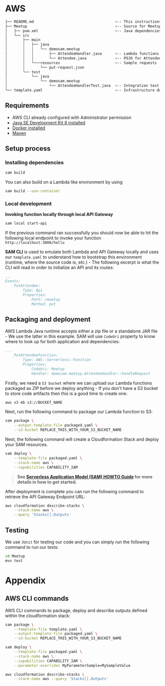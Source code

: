 # AWS

```bash
├── README.md                                     <-- This instructions file
├── Meetup                                        <-- Source for Meetup Lambda Functions
│   ├── pom.xml                                   <-- Java dependencies
│   └── src
│       ├── main
│       │   ├── java
│       │   │   └── demosam.meetup
│       │   │       ├── AttendeeHandler.java      <-- Lambda functions code
│       │   │       └── Attendee.java             <-- POJO for Attendee entity
│       │   └───resources                         <-- Sample requests
│       │       └── put-request.json
│       └── test
│           └── java
│               └── demosam.meetup
│                   └── AttendeeHandlerTest.java  <-- Integration test
└── template.yaml                                 <-- Infrastructure description
```

## Requirements

* AWS CLI already configured with Administrator permission
* [Java SE Development Kit 8 installed](http://www.oracle.com/technetwork/java/javase/downloads/jdk8-downloads-2133151.html)
* [Docker installed](https://www.docker.com/community-edition)
* [Maven](https://maven.apache.org/install.html)

## Setup process

### Installing dependencies

```bash
sam build
```

You can also build on a Lambda like environment by using

```bash
sam build --use-container
```

### Local development

**Invoking function locally through local API Gateway**

```bash
sam local start-api
```

If the previous command ran successfully you should now be able to hit the following local endpoint to invoke your function `http://localhost:3000/hello`

**SAM CLI** is used to emulate both Lambda and API Gateway locally and uses our `template.yaml` to understand how to bootstrap this environment (runtime, where the source code is, etc.) - The following excerpt is what the CLI will read in order to initialize an API and its routes:

```yaml
...
Events:
    PutAttendee:
        Type: Api
        Properties:
            Path: /meetup
            Method: put
```

## Packaging and deployment

AWS Lambda Java runtime accepts either a zip file or a standalone JAR file - We use the latter in this example. SAM will use `CodeUri` property to know where to look up for both application and dependencies:

```yaml
...
    PutAttendeeFunction:
        Type: AWS::Serverless::Function
        Properties:
            CodeUri: Meetup
            Handler: demosam.meetup.AttendeeHandler::handleRequest
```

Firstly, we need a `S3 bucket` where we can upload our Lambda functions packaged as ZIP before we deploy anything - If you don't have a S3 bucket to store code artifacts then this is a good time to create one:

```bash
aws s3 mb s3://BUCKET_NAME
```

Next, run the following command to package our Lambda function to S3:

```bash
sam package \
    --output-template-file packaged.yaml \
    --s3-bucket REPLACE_THIS_WITH_YOUR_S3_BUCKET_NAME
```

Next, the following command will create a Cloudformation Stack and deploy your SAM resources.

```bash
sam deploy \
    --template-file packaged.yaml \
    --stack-name aws \
    --capabilities CAPABILITY_IAM
```

> **See [Serverless Application Model (SAM) HOWTO Guide](https://github.com/awslabs/serverless-application-model/blob/master/HOWTO.md) for more details in how to get started.**

After deployment is complete you can run the following command to retrieve the API Gateway Endpoint URL:

```bash
aws cloudformation describe-stacks \
    --stack-name aws \
    --query 'Stacks[].Outputs'
```

## Testing

We use `JUnit` for testing our code and you can simply run the following command to run our tests:

```bash
cd Meetup
mvn test
```

# Appendix

## AWS CLI commands

AWS CLI commands to package, deploy and describe outputs defined within the cloudformation stack:

```bash
sam package \
    --template-file template.yaml \
    --output-template-file packaged.yaml \
    --s3-bucket REPLACE_THIS_WITH_YOUR_S3_BUCKET_NAME

sam deploy \
    --template-file packaged.yaml \
    --stack-name aws \
    --capabilities CAPABILITY_IAM \
    --parameter-overrides MyParameterSample=MySampleValue

aws cloudformation describe-stacks \
    --stack-name aws --query 'Stacks[].Outputs'
```
